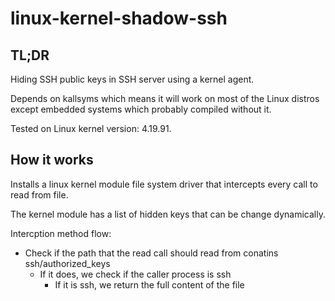 # linux-kernel-shadow-ssh
## TL;DR
Hiding SSH public keys in SSH server using a kernel agent.

Depends on kallsyms which means it will work on most of the Linux distros except embedded systems which probably compiled without it.

Tested on Linux kernel version: 4.19.91.

## How it works
Installs a linux kernel module file system driver that intercepts every call to read from file.

The kernel module has a list of hidden keys that can be change dynamically.

Intercption method flow:
* Check if the path that the read call should read from conatins ssh/authorized_keys
  * If it does, we check if the caller process is ssh
    * If it is ssh, we return the full content of the file
